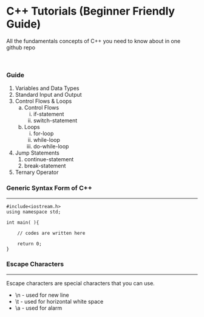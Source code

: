 # C++ Tutorials (Beginner Friendly Guide)
All the fundamentals concepts of C++ you need to know about in one github repo

<br>

### Guide

<ol>
    <li>Variables and Data Types</li>
    <li>Standard Input and Output</li>
    <li>
        Control Flows & Loops
            <ol type="a">
                <li>
                    Control Flows
                    <ol type="i">
                        <li>if-statement</li>
                        <li>switch-statement</li>
                    </ol>
                </li>
                <li>
                    Loops
                    <ol type="i">
                        <li>for-loop</li>
                        <li>while-loop</li>
                        <li>do-while-loop</li>
                    </ol>
                </li>
            </ol>
    </li>
    <li>
        Jump Statements
        <ol>
            <li>continue-statement</li>
            <li>break-statement</li>
        </ol>
    </li>
    <li>Ternary Operator</li>
</ol>

### Generic Syntax Form of C++
<hr>

```
#include<iostream.h>
using namespace std;

int main( ){

    // codes are written here

    return 0;
}
```

### Escape Characters
<hr>

Escape characters are special characters that you can use.
<ul>
    <li>\n - used for new line</li>
    <li>\t - used for horizontal white space</li>
    <li>\a - used for alarm</li>
</ul>